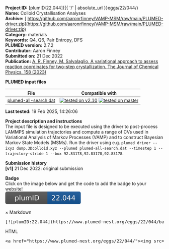 **Project ID:** [plumID:22.044]({{ '/' | absolute_url }}eggs/22/044/)  
**Name:**  Colloid Crystallisation Analyses  
**Archive:** [ https://github.com/aaronrfinney/VAMP-MSM/raw/main/PLUMED-driver.zip](https://github.com/aaronrfinney/VAMP-MSM/raw/main/PLUMED-driver.zip)  
**Category:**  materials  
**Keywords:**  Q4, Q6, Pair Entropy, DFS  
**PLUMED version:**  2.7.2  
**Contributor:**  Aaron Finney  
**Submitted on:** 21 Dec 2022  
**Publication:** [A. R. Finney, M. Salvalaglio, A variational approach to assess reaction coordinates for two-step crystallization. The Journal of Chemical Physics. 158 (2023)](http://dx.doi.org/10.1063/5.0139842)  
  
**PLUMED input files**  
  
| File     | Compatible with |  
|:--------:|:--------:|  
| [plumed-all-search.dat](./data/plumed-all-search.dat.md) |  [![tested on v2.10](https://img.shields.io/badge/v2.10-failed-red.svg)](data/plumed-all-search.dat.plumed.stderr) [![tested on master](https://img.shields.io/badge/master-failed-red.svg)](data/plumed-all-search.dat.plumed_master.stderr) |  
  
**Last tested:**  19 Feb 2025, 14:26:06
  
**Project description and instructions**  
The input file is designed to be executed using the driver to post-process LAMMPS simulation trajectories and compute a range of CVs used in Variational Analysis of Markov Processes (VAMP) and to construct Bayesian Markov State Models (MSMs). Run the driver using e.g. `plumed driver --ixyz dump.3Dcolloid.xyz --plumed plumed-all-search.dat --timestep 1 --trajectory-stride 1 --box 92.83178,92.83178,92.83178`.

  
**Submission history**  
**[v1]** 21 Dec 2022: original submission  
  
**Badge**  
Click on the image below and get the code to add the badge to your website!  
<img src="./badge.svg" alt="plumeDnest:22.044" id="myBtn" class="badge">
<div id="myModal" class="modal">
  <div class="modal-content">
    <span class="close">&times;</span>
    Markdown<pre>[![plumID:22.044](https://www.plumed-nest.org/eggs/22/044/badge.svg)](https://www.plumed-nest.org/eggs/22/044/)</pre>
    HTML<pre>&lt;a href="https://www.plumed-nest.org/eggs/22/044/"&gt;&lt;img src="https://www.plumed-nest.org/eggs/22/044/badge.svg" alt="plumID:22.044"&gt;&lt;/a&gt;</pre>
  </div>
</div>
